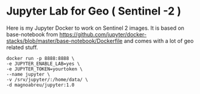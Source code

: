 # Jupyter Lab for Geo ( Sentinel -2 )

Here is my Jupyter Docker to work on Sentinel 2 images.
It is based on base-notebook from https://github.com/jupyter/docker-stacks/blob/master/base-notebook/Dockerfile
and comes with a lot of geo related stuff.

```
docker run -p 8888:8888 \
-e JUPYTER_ENABLE_LAB=yes \
-e JUPYTER_TOKEN=yourtoken \
--name jupyter \
-v /srv/jupyter/:/home/data/ \
-d magnoabreu/jupyter:1.0
```
